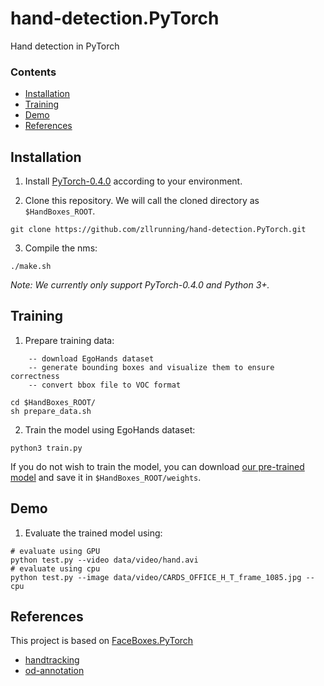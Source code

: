 # hand-detection.PyTorch
Hand detection in PyTorch

### Contents
- [Installation](#installation)
- [Training](#training)
- [Demo](#Demo)
- [References](#references)

## Installation
1. Install [PyTorch-0.4.0](https://pytorch.org/) according to your environment.

2. Clone this repository. We will call the cloned directory as `$HandBoxes_ROOT`.
```Shell
git clone https://github.com/zllrunning/hand-detection.PyTorch.git
```

3. Compile the nms:
```Shell
./make.sh
```

_Note: We currently only support PyTorch-0.4.0 and Python 3+._

## Training

1. Prepare training data:
```
	-- download EgoHands dataset
	-- generate bounding boxes and visualize them to ensure correctness
	-- convert bbox file to VOC format
```

```Shell
cd $HandBoxes_ROOT/
sh prepare_data.sh
```

2. Train the model using EgoHands dataset:
```Shell
python3 train.py
```

If you do not wish to train the model, you can download [our pre-trained model](https://drive.google.com/open?id=1eFSwZoSfVVroAy7LiGYybW6F8ErshoZW) and save it in `$HandBoxes_ROOT/weights`.


## Demo
1. Evaluate the trained model using:
```Shell
# evaluate using GPU
python test.py --video data/video/hand.avi
# evaluate using cpu
python test.py --image data/video/CARDS_OFFICE_H_T_frame_1085.jpg --cpu
```
    
## References
This project is based on [FaceBoxes.PyTorch](https://github.com/zisianw/FaceBoxes.PyTorch)
- [handtracking](https://github.com/victordibia/handtracking)
- [od-annotation](https://github.com/hzylmf/od-annotation)
